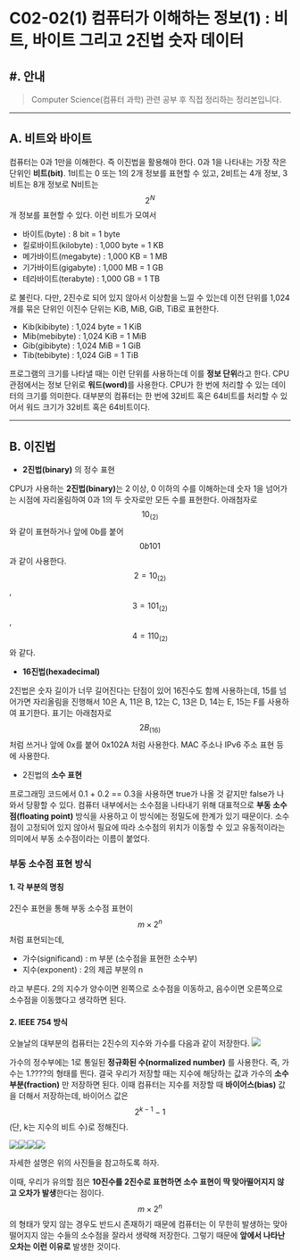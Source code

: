 # C02-02(1) 컴퓨터가 이해하는 정보(1) : 비트, 바이트 그리고 2진법 숫자 데이터

## #. 안내
> Computer Science(컴퓨터 과학) 관련 공부 후 직접 정리하는 정리본입니다.

---

## A. 비트와 바이트
컴퓨터는 0과 1만을 이해한다. 즉 이진법을 활용해야 한다. 0과 1을 나타내는 가장 작은 단위인 **비트(bit)**. 1비트는 0 또는 1의 2개 정보를 표현할 수 있고, 2비트는 4개 정보, 3비트는 8개 정보로 N비트는 $$2^N$$개 정보를 표현할 수 있다.
이런 비트가 모여서
- 바이트(byte) : 8 bit = 1 byte
- 킬로바이트(kilobyte) : 1,000 byte = 1 KB
- 메가바이트(megabyte) : 1,000 KB = 1 MB
- 기가바이트(gigabyte) : 1,000 MB = 1 GB
- 테라바이트(terabyte) : 1,000 GB = 1 TB

로 불린다. 다만, 2진수로 되어 있지 않아서 이상함을 느낄 수 있는데 이전 단위를 1,024개를 묶은 단위인 이진수 단위는 KiB, MiB, GiB, TiB로 표현한다.
- Kib(kibibyte) : 1,024 byte = 1 KiB
- Mib(mebibyte) : 1,024 KiB = 1 MiB
- Gib(gibibyte) : 1,024 MiB = 1 GiB
- Tib(tebibyte) : 1,024 GiB = 1 TiB

프로그램의 크기를 나타낼 때는 이런 단위를 사용하는데 이를 **정보 단위**라고 한다.
CPU 관점에서는 정보 단위로 **워드(word)**&ZeroWidthSpace;를 사용한다. CPU가 한 번에 처리할 수 있는 데이터의 크기를 의미한다. 대부분의 컴퓨터는 한 번에 32비트 혹은 64비트를 처리할 수 있어서 워드 크기가 32비트 혹은 64비트이다.

---

## B. 이진법

- **2진법(binary)** 의 정수 표현
  
CPU가 사용하는 **2진법(binary)**&ZeroWidthSpace;는 2 이상, 0 이하의 수를 이해하는데 숫자 1을 넘어가는 시점에 자리올림하여 0과 1의 두 숫자로만 모든 수를 표현한다. 아래첨자로 $$10_{(2)}$$&ZeroWidthSpace;와 같이 표현하거나 앞에 0b를 붙어 $$0b101$$과 같이 사용한다. $$2 = 10_{(2)}$$, $$3 = 101_{(2)}$$, $$4 = 110_{(2)}$$와 같다.

- **16진법(hexadecimal)**
  
2진법은 숫자 길이가 너무 길어진다는 단점이 있어 16진수도 함께 사용하는데, 15를 넘어가면 자리올림을 진행해서 10은 A, 11은 B, 12는 C, 13은 D, 14는 E, 15는 F를 사용하여 표기한다. 표기는 아래첨자로 $$2B_{(16)}$$처럼 쓰거나 앞에 0x를 붙어 0x102A 처럼 사용한다. MAC 주소나 IPv6 주소 표현 등에 사용한다.

- 2진법의 **소수 표현**
  
프로그래밍 코드에서 0.1 + 0.2 == 0.3을 사용하면 true가 나올 것 같지만 false가 나와서 당황할 수 있다. 컴퓨터 내부에서는 소수점을 나타내기 위해 대표적으로 **부동 소수점(floating point)** 방식을 사용하고 이 방식에는 정밀도에 한계가 있기 때문이다. 소수점이 고정되어 있지 않아서 필요에 따라 소수점의 위치가 이동할 수 있고 유동적이라는 의미에서 부동 소수점이라는 이름이 붙었다.

### 부동 소수점 표현 방식

#### 1. 각 부분의 명칭
  2진수 표현을 통해 부동 소수점 표현이 $$m×2^n$$처럼 표현되는데,
- 가수(significand) : m 부분 (소수점을 표현한 소수부)
- 지수(exponent) : 2의 제곱 부분의 n
  
라고 부른다. 2의 지수가 양수이면 왼쪽으로 소수점을 이동하고, 음수이면 오른쪽으로 소수점을 이동했다고 생각하면 된다.
  
#### 2. IEEE 754 방식
오늘날의 대부분의 컴퓨터는 2진수의 지수와 가수를 다음과 같이 저장한다.
![](https://velog.velcdn.com/images/aoi-aoba/post/7b2f390f-aa88-4020-a106-8fb0159dd975/image.png)

가수의 정수부에는 1로 통일된 **정규화된 수(normalized number)** 를 사용한다. 즉, 가수는 1.????의 형태를 띈다. 결국 우리가 저장할 때는 지수에 해당하는 값과 가수의 **소수 부분(fraction)** 만 저장하면 된다. 이때 컴퓨터는 지수를 저장할 때 **바이어스(bias)** 값을 더해서 저장하는데, 바이어스 값은 $$2^{k-1}-1$$ (단, k는 지수의 비트 수)로 정해진다.

![](https://velog.velcdn.com/images/aoi-aoba/post/faa9ab9f-bb27-4960-b8e7-b34e91f86e5a/image.png)![](https://velog.velcdn.com/images/aoi-aoba/post/fb65328c-ea74-49e6-bc5d-9f6eb4dcf742/image.png)![](https://velog.velcdn.com/images/aoi-aoba/post/f499e69e-26b8-4505-a30b-f4f4e67d15fe/image.png)![](https://velog.velcdn.com/images/aoi-aoba/post/65cbbce6-f8d1-46b9-b280-6d7eba59e658/image.png)

자세한 설명은 위의 사진들을 참고하도록 하자.

이때, 우리가 유의할 점은 **10진수를 2진수로 표현하면 소수 표현이 딱 맞아떨어지지 않고 오차가 발생**한다는 점이다. $$m×2^n$$의 형태가 맞지 않는 경우도 반드시 존재하기 때문에 컴퓨터는 이 무한히 발생하는 맞아떨어지지 않는 수들의 소수점을 잘라서 생략해 저장한다. 그렇기 때문에 **앞에서 나타난 오차는 이런 이유로** 발생한 것이다.

